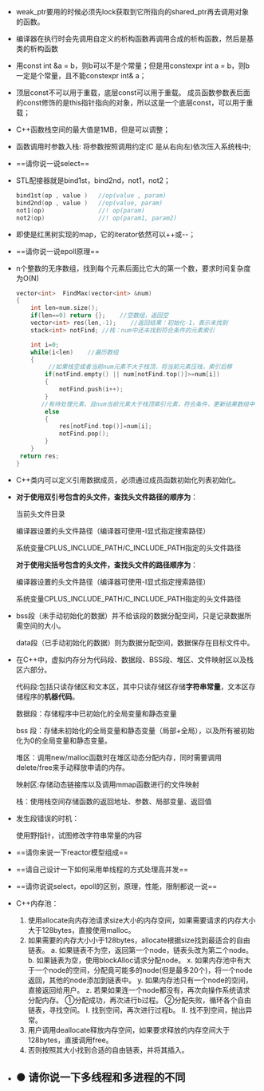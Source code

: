 - weak_ptr要用的时候必须先lock获取到它所指向的shared_ptr再去调用对象的函数。

- 编译器在执行时会先调用自定义的析构函数再调用合成的析构函数，然后是基类的析构函数

- 用const int &a = b，则b可以不是个常量；但是用constexpr int a = b，则b一定是个常量，且不能constexpr int& a；

- 顶层const不可以用于重载，底层const可以用于重载。 成员函数参数表后面的const修饰的是this指针指向的对象，所以这是一个底层const，可以用于重载；

- C++函数栈空间的最大值是1MB，但是可以调整；

- 函数调用时参数入栈: 将参数按照调用约定(C 是从右向左)依次压入系统栈中;

- ==请你说一说select==

- STL配接器就是bind1st，bind2nd，not1，not2；

  ```c++
  bind1st(op , value )   //op(value , param)
  bind2nd(op , value )   //op(value, param)
  not1(op)               //! op(param)
  not2(op)               //! op(param1, param2)
  ```

- 即使是红黑树实现的map，它的iterator依然可以++或--；

- ==请你说一说epoll原理==

- n个整数的无序数组，找到每个元素后面比它大的第一个数，要求时间复杂度为O(N)

  ```c++
  vector<int>  FindMax(vector<int> &num)
  {
      int len=num.size();
      if(len==0) return {};    //空数组，返回空
      vector<int> res(len,-1);    //返回结果：初始化-1，表示未找到
      stack<int> notFind; //栈：num中还未找到符合条件的元素索引
  
      int i=0;
      while(i<len)    //遍历数组
      {
           //如果栈空或者当前num元素不大于栈顶，将当前元素压栈，索引后移
          if(notFind.empty() || num[notFind.top()]>=num[i])
          {
              notFind.push(i++);
          }
         //有待处理元素，且num当前元素大于栈顶索引元素，符合条件，更新结果数组中该索引的值，栈顶出栈。
          else
          {
              res[notFind.top()]=num[i];
              notFind.pop();
          } 
      }
   return res;
  }
  ```

- C++类内可以定义引用数据成员，必须通过成员函数初始化列表初始化。

- **对于使用双引号包含的头文件，查找头文件路径的顺序为**：

  当前头文件目录

  编译器设置的头文件路径（编译器可使用-I显式指定搜索路径）

  系统变量CPLUS_INCLUDE_PATH/C_INCLUDE_PATH指定的头文件路径

  **对于使用尖括号包含的头文件，查找头文件的路径顺序为**：

  编译器设置的头文件路径（编译器可使用-I显式指定搜索路径）

  系统变量CPLUS_INCLUDE_PATH/C_INCLUDE_PATH指定的头文件路径

- bss段（未手动初始化的数据）并不给该段的数据分配空间，只是记录数据所需空间的大小。

  data段（已手动初始化的数据）则为数据分配空间，数据保存在目标文件中。

- 在C++中，虚拟内存分为代码段、数据段、BSS段、堆区、文件映射区以及栈区六部分。

  代码段:包括只读存储区和文本区，其中只读存储区存储**字符串常量**，文本区存储程序的**机器代码**。

  数据段：存储程序中已初始化的全局变量和静态变量

  bss 段：存储未初始化的全局变量和静态变量（局部+全局），以及所有被初始化为0的全局变量和静态变量。

  堆区：调用new/malloc函数时在堆区动态分配内存，同时需要调用delete/free来手动释放申请的内存。

  映射区:存储动态链接库以及调用mmap函数进行的文件映射

  栈：使用栈空间存储函数的返回地址、参数、局部变量、返回值

- 发生段错误的时机：

  使用野指针，试图修改字符串常量的内容

- ==请你来说一下reactor模型组成==

- ==请自己设计一下如何采用单线程的方式处理高并发==

- ==请你说说select，epoll的区别，原理，性能，限制都说一说==

- C++内存池：

  1. 使用allocate向内存池请求size大小的内存空间，如果需要请求的内存大小大于128bytes，直接使用malloc。
  1. 如果需要的内存大小小于128bytes，allocate根据size找到最适合的自由链表。
        a. 如果链表不为空，返回第一个node，链表头改为第二个node。
        b. 如果链表为空，使用blockAlloc请求分配node。
          x. 如果内存池中有大于一个node的空间，分配竟可能多的node(但是最多20个)，将一个node返回，其他的node添加到链表中。
          y. 如果内存池只有一个node的空间，直接返回给用户。
          z. 若果如果连一个node都没有，再次向操作系统请求分配内存。
            ①分配成功，再次进行b过程。
            ②分配失败，循环各个自由链表，寻找空间。
              I. 找到空间，再次进行过程b。
              II. 找不到空间，抛出异常。
  3. 用户调用deallocate释放内存空间，如果要求释放的内存空间大于128bytes，直接调用free。
  4. 否则按照其大小找到合适的自由链表，并将其插入。

- ## ● 请你说一下多线程和多进程的不同